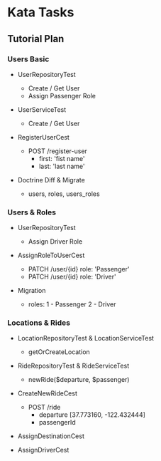 Kata Tasks
==========

## Tutorial Plan

### Users Basic

* UserRepositoryTest
    * Create / Get User
    * Assign Passenger Role
    
* UserServiceTest
    * Create / Get User
    
* RegisterUserCest
    * POST /register-user
        * first: 'fist name'
        * last: 'last name'
        
* Doctrine Diff & Migrate
    * users, roles, users_roles


### Users & Roles

* UserRepositoryTest
    * Assign Driver Role

* AssignRoleToUserCest
    * PATCH /user/{id}
        role: 'Passenger'
    * PATCH /user/{id}
        role: 'Driver'

* Migration
    * roles:
        1 - Passenger
        2 - Driver
 
 ### Locations & Rides
 
* LocationRepositoryTest & LocationServiceTest
    * getOrCreateLocation

* RideRepositoryTest & RideServiceTest
    * newRide($departure, $passenger)

* CreateNewRideCest
    * POST /ride
        * departure [37.773160, -122.432444]
        * passengerId

* AssignDestinationCest

* AssignDriverCest

